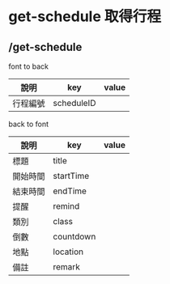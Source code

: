 # get-schedule 取得行程
## /get-schedule
font to back

| 說明     | key      | value |
| -------- | -------- | ----- |
| 行程編號 | scheduleID |       |

back to font

| 說明     | key       | value |
| -------- | --------- | ----- |
| 標題     | title    |       |
| 開始時間 | startTime |       |
| 結束時間 | endTime   |       |
| 提醒     | remind    |       |
| 類別     | class     |       |
| 倒數     | countdown |       |
| 地點     | location  |       |
| 備註     | remark    |       |